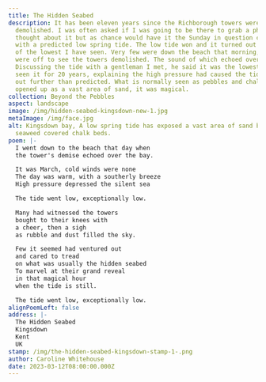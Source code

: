 ```yaml
---
title: The Hidden Seabed
description: It has been eleven years since the Richborough towers were
  demolished. I was often asked if I was going to be there to grab a photo. I
  thought about it but as chance would have it the Sunday in question coincided
  with a predicted low spring tide. The low tide won and it turned out to be one
  of the lowest I have seen. Very few were down the beach that morning, most
  were off to see the towers demolished. The sound of which echoed over the bay.
  Discussing the tide with a gentleman I met, he said it was the lowest he had
  seen it for 20 years, explaining the high pressure had caused the tide to go
  out further than predicted. What is normally seen as pebbles and chalk beds,
  opened up as a vast area of sand, it was magical.
collection: Beyond the Pebbles
aspect: landscape
image: /img/hidden-seabed-kingsdown-new-1.jpg
metaImage: /img/face.jpg
alt: Kingsdown bay, A low spring tide has exposed a vast area of sand behind the
  seaweed covered chalk beds.
poem: |-
  I went down to the beach that day when
  the tower's demise echoed over the bay.

  It was March, cold winds were none
  The day was warm, with a southerly breeze
  High pressure depressed the silent sea

  The tide went low, exceptionally low.

  Many had witnessed the towers 
  bought to their knees with
  a cheer, then a sigh
  as rubble and dust filled the sky.

  Few it seemed had ventured out 
  and cared to tread 
  on what was usually the hidden seabed
  To marvel at their grand reveal
  in that magical hour 
  when the tide is still.

  The tide went low, exceptionally low.
alignPoemLeft: false
address: |-
  The Hidden Seabed
  Kingsdown 
  Kent
  UK
stamp: /img/the-hidden-seabed-kingsdown-stamp-1-.png
author: Caroline Whitehouse
date: 2023-03-12T08:00:00.000Z
---
```

